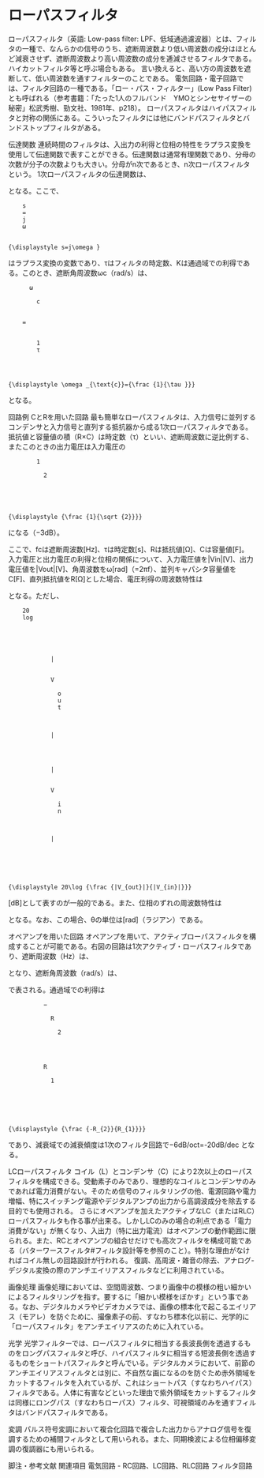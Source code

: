 # ローパスフィルタ

ローパスフィルタ（英語: Low-pass filter: LPF、低域通過濾波器）とは、フィルタの一種で、なんらかの信号のうち、遮断周波数より低い周波数の成分はほとんど減衰させず、遮断周波数より高い周波数の成分を逓減させるフィルタである。ハイカットフィルタ等と呼ぶ場合もある。
言い換えると、高い方の周波数を遮断して、低い周波数を通すフィルターのことである。
電気回路・電子回路では、フィルタ回路の一種である。「ロー・パス・フィルター」(Low Pass Filter)とも呼ばれる（参考書籍：「たった1人のフルバンド　YMOとシンセサイザーの秘密」松武秀樹、勁文社、1981年、p218）。
ローパスフィルタはハイパスフィルタと対称の関係にある。こういったフィルタには他にバンドパスフィルタとバンドストップフィルタがある。

伝達関数
連続時間のフィルタは、入出力の利得と位相の特性をラプラス変換を使用して伝達関数で表すことができる。伝達関数は通常有理関数であり、分母の次数が分子の次数よりも大きい。分母がn次であるとき、n次ローパスフィルタという。
1次ローパスフィルタの伝達関数は、

となる。ここで、
  
    
      
        s
        =
        j
        ω
      
    
    {\displaystyle s=j\omega }
  
はラプラス変換の変数であり、τはフィルタの時定数、Kは通過域での利得である。このとき、遮断角周波数ωc（rad/s）は、
  
    
      
        
          ω
          
            c
          
        
        =
        
          
            1
            τ
          
        
      
    
    {\displaystyle \omega _{\text{c}}={\frac {1}{\tau }}}
  
となる。

回路例
CとRを用いた回路
最も簡単なローパスフィルタは、入力信号に並列するコンデンサと入力信号と直列する抵抗器から成る1次ローパスフィルタである。抵抗値と容量値の積（R×C）は時定数（τ）といい、遮断周波数に逆比例する、またこのときの出力電圧は入力電圧の
  
    
      
        
          
            1
            
              2
            
          
        
      
    
    {\displaystyle {\frac {1}{\sqrt {2}}}}
  
になる（−3dB）。

ここで、fcは遮断周波数[Hz]、τは時定数[s]、Rは抵抗値[Ω]、Cは容量値[F]。
入力電圧と出力電圧の利得と位相の関係について、入力電圧値を|Vin|[V]、出力電圧値を|Vout|[V]、角周波数をω[rad]（=2πf）、並列キャパシタ容量値をC[F]、直列抵抗値をR[Ω]とした場合、電圧利得の周波数特性は

となる。ただし、
  
    
      
        20
        log
        ⁡
        
          
            
              
                |
              
              
                V
                
                  o
                  u
                  t
                
              
              
                |
              
            
            
              
                |
              
              
                V
                
                  i
                  n
                
              
              
                |
              
            
          
        
      
    
    {\displaystyle 20\log {\frac {|V_{out}|}{|V_{in}|}}}
  
[dB]として表すのが一般的である。また、位相のずれの周波数特性は

となる。なお、この場合、θの単位は[rad]（ラジアン）である。

オペアンプを用いた回路
オペアンプを用いて、アクティブローパスフィルタを構成することが可能である。右図の回路は1次アクティブ・ローパスフィルタであり、遮断周波数（Hz）は、

となり、遮断角周波数（rad/s）は、

で表される。通過域での利得は
  
    
      
        
          
            
              −
              
                R
                
                  2
                
              
            
            
              R
              
                1
              
            
          
        
      
    
    {\displaystyle {\frac {-R_{2}}{R_{1}}}}
  
であり、減衰域での減衰傾度は1次のフィルタ回路で−6dB/oct=-20dB/dec となる。

LCローパスフィルタ
コイル（L）とコンデンサ（C）により2次以上のローパスフィルタを構成できる。受動素子のみであり、理想的なコイルとコンデンサのみであれば電力消費がない。そのため信号のフィルタリングの他、電源回路や電力増幅、特にスイッチング電源やデジタルアンプの出力から高調波成分を除去する目的でも使用される。
さらにオペアンプを加えたアクティブなLC（またはRLC）ローパスフィルタも作る事が出来る。しかしLCのみの場合の利点である「電力消費がない」が無くなり、入出力（特に出力電流）はオペアンプの動作範囲に限られる。また、RCとオペアンプの組合せだけでも高次フィルタを構成可能である（バターワースフィルタ#フィルタ設計等を参照のこと）。特別な理由がなければコイル無しの回路設計が行われる。
復調、高周波・雑音の除去、アナログ-デジタル変換の際のアンチエイリアスフィルタなどに利用されている。

画像処理
画像処理においては、空間周波数、つまり画像中の模様の粗い細かいによるフィルタリングを指す。要するに「細かい模様をぼかす」という事である。なお、デジタルカメラやビデオカメラでは、画像の標本化で起こるエイリアス（モアレ）を防ぐために、撮像素子の前、すなわち標本化以前に、光学的に「ローパスフィルタ」をアンチエイリアスのために入れている。

光学
光学フィルターでは、ローパスフィルタに相当する長波長側を透過するものをロングパスフィルタと呼び、ハイパスフィルタに相当する短波長側を透過するものをショートパスフィルタと呼んでいる。デジタルカメラにおいて、前節のアンチエイリアスフィルタとは別に、不自然な画になるのを防ぐため赤外領域をカットするフィルタを入れているが、これはショートパス（すなわちハイパス）フィルタである。人体に有害などといった理由で紫外領域をカットするフィルタは同様にロングパス（すなわちローパス）フィルタ、可視領域のみを通すフィルタはバンドパスフィルタである。

変調
パルス符号変調において複合化回路で複合した出力からアナログ信号を復調するための補間フィルタとして用いられる。また、同期検波による位相偏移変調の復調器にも用いられる。

脚注・参考文献
関連項目
電気回路 - RC回路、LC回路、RLC回路
フィルタ回路